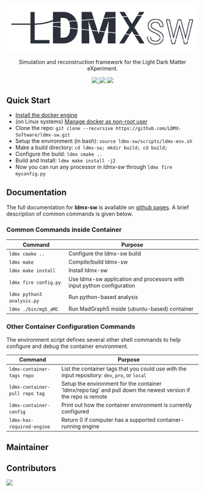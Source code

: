 <p align="center">
    <img src="https://github.com/LDMX-Software/ldmx-software.github.io/blob/master/img/ldmx_logo_dark.png" width="500">
</p>

<p align="center">
    Simulation and reconstruction framework for the Light Dark Matter eXperiment.  
</p>

<p align="center">
    <a href="http://perso.crans.org/besson/LICENSE.html" alt="GPLv3 license">
        <img src="https://img.shields.io/badge/License-GPLv3-blue.svg" />
    </a>
    <img src="https://github.com/LDMX-Software/ldmx-sw/workflows/Docker%20Image/badge.svg" />
    <img src="https://github.com/LDMX-Software/ldmx-sw/workflows/Tests/badge.svg" />
</p>

## Quick Start 

- [Install the docker engine](https://docs.docker.com/engine/install/)
- (on Linux systems) [Manage docker as non-root user](https://docs.docker.com/engine/install/linux-postinstall/#manage-docker-as-a-non-root-user)
- Clone the repo: `git clone --recursive https://github.com/LDMX-Software/ldmx-sw.git`
- Setup the environment (in bash): `source ldmx-sw/scripts/ldmx-env.sh`
- Make a build directory: `cd ldmx-sw; mkdir build; cd build;`
- Configure the build: `ldmx cmake ..`
- Build and Install: `ldmx make install -j2`
- Now you can run any processor in _ldmx-sw_ through `ldmx fire myconfig.py`

## Documentation 
The full documentation for **ldmx-sw** is available on [github pages](https://ldmx-software.github.io/).
A brief description of common commands is given below.

### Common Commands inside Container

Command | Purpose
---|---
`ldmx cmake ..` | Configure the ldmx-sw build
`ldmx make` | Compile/build ldmx-sw
`ldmx make install` | Install ldmx-sw
`ldmx fire config.py` | Use ldmx-sw application and processors with input python configuration
`ldmx python3 analysis.py` | Run python-based analysis
`ldmx ./bin/mg5_aMC` | Run MadGraph5 inside (ubuntu-based) container

### Other Container Configuration Commands

The environment script defines several other shell commands to help configure and debug the container environment.

Command | Purpose
---|---
`ldmx-container-tags repo` | List the container tags that you could use with the input repository: `dev`, `pro`, or `local`
`ldmx-container-pull repo tag` | Setup the environment for the container 'ldmx/repo:tag' and pull down the newest version if the repo is remote
`ldmx-container-config` | Print out how the container environment is currently configured
`ldmx-has-required-engine` | Return 0 if computer has a supported container-running engine

## Maintainer 

## Contributors

<a href="https://github.com/LDMX-Software/ldmx-sw/graphs/contributors">
  <img src="https://contributors-img.web.app/image?repo=LDMX-Software/ldmx-sw" />
</a>

